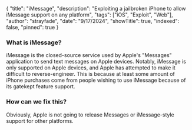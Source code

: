{
"title": "iMessage",
"description": "Exploiting a jailbroken iPhone to allow iMessage support on any platform",
"tags": ["iOS", "Exploit", "Web"],
"author": "strayfade",
"date": "9/17/2024",
"showTitle": true,
"indexed": false,
"pinned": true
}

### What is iMessage?

iMessage is the closed-source service used by Apple's "Messages" application to send text messages on Apple devices. Notably, iMessage is only supported on Apple devices, and Apple has attempted to make it difficult to reverse-engineer. This is because at least some amount of iPhone purchases come from people wishing to use iMessage because of its gatekept feature support.

### How can we fix this?

Obviously, Apple is not going to release Messages or iMessage-style support for other platforms. 